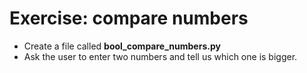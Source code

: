 # Exercise: compare numbers


* Create a file called **bool_compare_numbers.py**
* Ask the user to enter two numbers and tell us which one is bigger.
